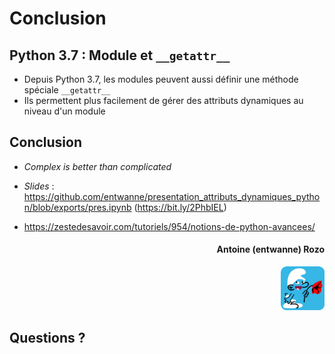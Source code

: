 # Conclusion

## Python 3.7 : Module et `__getattr__`

* Depuis Python 3.7, les modules peuvent aussi définir une méthode spéciale `__getattr__`
* Ils permettent plus facilement de gérer des attributs dynamiques au niveau d'un module

## Conclusion

* *Complex is better than complicated*

* *Slides* : <https://github.com/entwanne/presentation_attributs_dynamiques_python/blob/exports/pres.ipynb> (<https://bit.ly/2PhbIEL>)
* <https://zestedesavoir.com/tutoriels/954/notions-de-python-avancees/>

#### <div align="right">Antoine (entwanne) Rozo</div>

<div align="right"><img src="schtroumpf_flat_rounded.png" style="width: 5em;" /></div align="right">

## Questions ?
